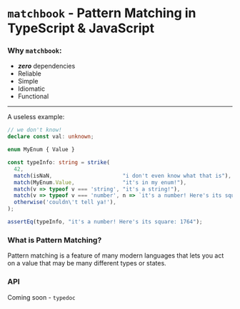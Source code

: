 # `matchbook` - Pattern Matching in TypeScript & JavaScript
### Why `matchbook`:
- **_zero_** dependencies
- Reliable
- Simple
- Idiomatic
- Functional

---

A useless example:
```ts
// we don't know!
declare const val: unknown;

enum MyEnum { Value }

const typeInfo: string = strike(
  42,
  match(isNaN,                      "i don't even know what that is"),
  match(MyEnum.Value,               "it's in my enum!"),
  match(v => typeof v === 'string', "it's a string!"),
  match(v => typeof v === 'number', n => `it's a number! Here's its square: ${Math.pow(n, 2)}`),
  otherwise('couldn\'t tell ya!'),
);

assertEq(typeInfo, "it's a number! Here's its square: 1764");
```

### What is Pattern Matching?
Pattern matching is a feature of many modern languages that lets you
act on a value that may be many different types or states.

### API
Coming soon - `typedoc`
